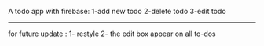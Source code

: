 A todo app with firebase:
1-add new todo
2-delete todo 
3-edit todo 
***************
for future update :
1- restyle
2- the edit box appear on all to-dos
